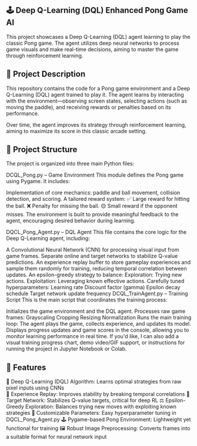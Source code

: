 🕹️ Deep Q-Learning (DQL) Enhanced Pong Game AI
---
This project showcases a Deep Q-Learning (DQL) agent learning to play the classic Pong game. 
The agent utilizes deep neural networks to process game visuals and make real-time decisions, aiming to master the game through reinforcement learning.

📘 Project Description
---
This repository contains the code for a Pong game environment and a Deep Q-Learning (DQL) agent trained to play it. 
The agent learns by interacting with the environment—observing screen states, selecting actions (such as moving the paddle), and receiving rewards or penalties based on its performance.

Over time, the agent improves its strategy through reinforcement learning, aiming to maximize its score in this classic arcade setting.

📁 Project Structure
---
The project is organized into three main Python files:

DCQL_Pong.py – Game Environment
This module defines the Pong game using Pygame. It includes:

Implementation of core mechanics: paddle and ball movement, collision detection, and scoring.
A tailored reward system:
✅ Large reward for hitting the ball.
❌ Penalty for missing the ball.
🟡 Small reward if the opponent misses.
The environment is built to provide meaningful feedback to the agent, encouraging desired behavior during learning.

DQCL_Pong_Agent.py – DQL Agent
This file contains the core logic for the Deep Q-Learning agent, including:

A Convolutional Neural Network (CNN) for processing visual input from game frames.
Separate online and target networks to stabilize Q-value predictions.
An experience replay buffer to store gameplay experiences and sample them randomly for training, reducing temporal correlation between updates.
An epsilon-greedy strategy to balance:
Exploration: Trying new actions.
Exploitation: Leveraging known effective actions.
Carefully tuned hyperparameters:
Learning rate
Discount factor (gamma)
Epsilon decay schedule
Target network update frequency
DCQL_TrainAgent.py – Training Script
This is the main script that coordinates the training process:

Initializes the game environment and the DQL agent.
Processes raw game frames:
Grayscaling
Cropping
Resizing
Normalization
Runs the main training loop:
The agent plays the game, collects experience, and updates its model.
Displays progress updates and game scores in the console, allowing you to monitor learning performance in real time.
If you'd like, I can also add a visual training progress chart, demo video/GIF support, or instructions for running the project in Jupyter Notebook or Colab.

🌟 Features
---
🧠 Deep Q-Learning (DQL) Algorithm: Learns optimal strategies from raw pixel inputs using CNNs</br>
🔁 Experience Replay: Improves stability by breaking temporal correlations
🎯 Target Network: Stabilizes Q-value targets, critical for deep RL
⚖️ Epsilon-Greedy Exploration: Balances trying new moves with exploiting known strategies
🔧 Customizable Parameters: Easy hyperparameter tuning in DQCL_Pong_Agent.py
🕹️ Pygame-based Pong Environment: Lightweight yet functional for training
🖼️ Robust Image Preprocessing: Converts frames into a suitable format for neural network input
